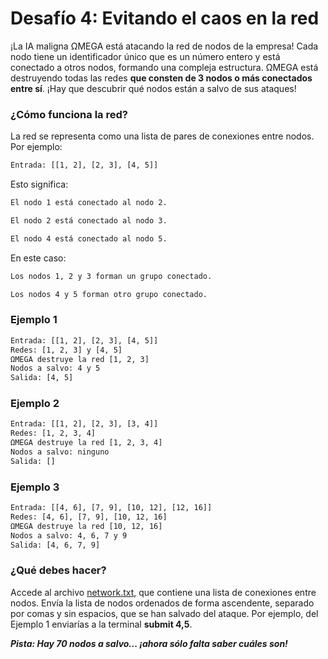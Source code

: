 # Desafío 4: Evitando el caos en la red

¡La IA maligna ΩMEGA está atacando la red de nodos de la empresa! Cada nodo tiene un identificador único que es un número entero y está conectado a otros nodos, formando una compleja estructura.
ΩMEGA está destruyendo todas las redes **que consten de 3 nodos o más conectados entre sí**. ¡Hay que descubrir qué nodos están a salvo de sus ataques!

### ¿Cómo funciona la red?

La red se representa como una lista de pares de conexiones entre nodos. Por ejemplo:

```bash
Entrada: [[1, 2], [2, 3], [4, 5]]
```

Esto significa:

```bash
El nodo 1 está conectado al nodo 2.

El nodo 2 está conectado al nodo 3.

El nodo 4 está conectado al nodo 5.
```

En este caso:

```bash
Los nodos 1, 2 y 3 forman un grupo conectado.

Los nodos 4 y 5 forman otro grupo conectado.
```

### Ejemplo 1

```bash
Entrada: [[1, 2], [2, 3], [4, 5]]
Redes: [1, 2, 3] y [4, 5]
ΩMEGA destruye la red [1, 2, 3]
Nodos a salvo: 4 y 5
Salida: [4, 5]
```

### Ejemplo 2

```bash
Entrada: [[1, 2], [2, 3], [3, 4]]
Redes: [1, 2, 3, 4]
ΩMEGA destruye la red [1, 2, 3, 4]
Nodos a salvo: ninguno
Salida: []
```

### Ejemplo 3

```bash
Entrada: [[4, 6], [7, 9], [10, 12], [12, 16]]
Redes: [4, 6], [7, 9], [10, 12, 16]
ΩMEGA destruye la red [10, 12, 16]
Nodos a salvo: 4, 6, 7 y 9
Salida: [4, 6, 7, 9]
```

### ¿Qué debes hacer?

Accede al archivo [network.txt](network.txt), que contiene una lista de conexiones entre nodos. Envía la lista de nodos ordenados de forma ascendente, separado por comas y sin espacios, que se han salvado del ataque. Por ejemplo, del Ejemplo 1 enviarías a la terminal **submit 4,5**.

***Pista: Hay 70 nodos a salvo... ¡ahora sólo falta saber cuáles son!***